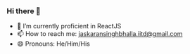 ### Hi there 👋

<!-- **jaskaransinghbhalla/jaskaransinghbhalla** is a ✨ _special_ ✨ repository because its `README.md` (this file) appears on your GitHub profile. -->


- 🔭 I’m currently proficient in ReactJS
- 📫 How to reach me: [jaskaransinghbhalla.iitd@gmail.com](mailto:jaskaransinghbhalla.iitd@gmail.com)
- 😄 Pronouns: He/Him/His
<!-- - 🌱 I’m currently learning  -->
<!-- - 👯 I’m looking to collaborate on ... -->
<!-- - 🤔 I’m looking for help with ... -->
<!-- - 💬 Ask me about ... -->
<!-- - ⚡ Fun fact: ... -->
